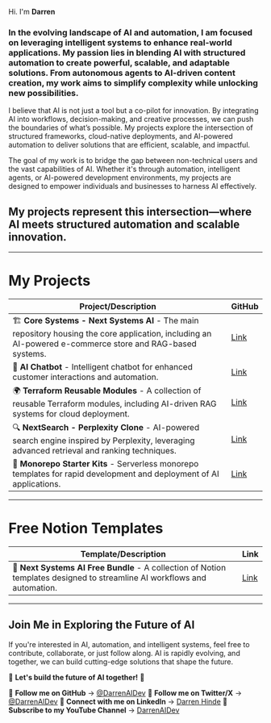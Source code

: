 Hi. I'm **Darren**


### In the evolving landscape of AI and automation, I am focused on leveraging intelligent systems to enhance real-world applications. My passion lies in blending AI with structured automation to create powerful, scalable, and adaptable solutions. From autonomous agents to AI-driven content creation, my work aims to simplify complexity while unlocking new possibilities.

I believe that AI is not just a tool but a co-pilot for innovation. By integrating AI into workflows, decision-making, and creative processes, we can push the boundaries of what’s possible. My projects explore the intersection of structured frameworks, cloud-native deployments, and AI-powered automation to deliver solutions that are efficient, scalable, and impactful.

The goal of my work is to bridge the gap between non-technical users and the vast capabilities of AI. Whether it's through automation, intelligent agents, or AI-powered development environments, my projects are designed to empower individuals and businesses to harness AI effectively.

## My projects represent this intersection—where AI meets structured automation and scalable innovation.

---

# My Projects

| Project/Description | GitHub |
| --- | --- |
| 🏗️ **Core Systems - Next Systems AI** - The main repository housing the core application, including an AI-powered e-commerce store and RAG-based systems. | [Link](https://github.com/NextSystemsAI/core-systems/tree/main) |
| 🤖 **AI Chatbot** - Intelligent chatbot for enhanced customer interactions and automation. | [Link](https://github.com/NextSystemsAI/chatbot/blob/main/README.md) |
| 🌍 **Terraform Reusable Modules** - A collection of reusable Terraform modules, including AI-driven RAG systems for cloud deployment. | [Link](https://github.com/NextSystemsAI/reusable-workflows-modules) |
| 🔍 **NextSearch - Perplexity Clone** - AI-powered search engine inspired by Perplexity, leveraging advanced retrieval and ranking techniques. | [Link](https://github.com/NextSystemsAI/nextsystems-mono-web/tree/main/apps/nextsearch) |
| 🚀 **Monorepo Starter Kits** - Serverless monorepo templates for rapid development and deployment of AI applications. | [Link](https://github.com/darrenhinde/serverless-monorepo-templates) |

---

# Free Notion Templates

| Template/Description | Link |
| --- | --- |
| 📜 **Next Systems AI Free Bundle** - A collection of Notion templates designed to streamline AI workflows and automation. | [Link](https://www.notion.com/templates/nextsystemsai-free-bundle) |

---

## **Join Me in Exploring the Future of AI**

If you're interested in AI, automation, and intelligent systems, feel free to contribute, collaborate, or just follow along. AI is rapidly evolving, and together, we can build cutting-edge solutions that shape the future.

🚀 **Let's build the future of AI together!** 🚀

📌 **Follow me on GitHub** → [@DarrenAIDev](https://github.com/DarrenAIDev)
📌 **Follow me on Twitter/X** → [@DarrenAIDev](https://x.com/DarrenAIDev)
📌 **Connect with me on LinkedIn** → [Darren Hinde](https://www.linkedin.com/in/darrenhinde/)
📌 **Subscribe to my YouTube Channel** → [DarrenAIDev](https://www.youtube.com/@DarrenAIDev)


